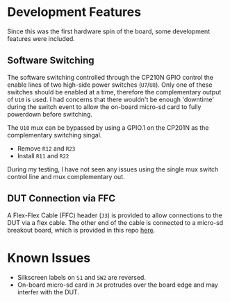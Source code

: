# Development Features
Since this was the first hardware spin of the board, some
development features were included.

## Software Switching
The software switching controlled through the CP210N GPIO control
the enable lines of two high-side power switches (```U7```/```U8```).
Only one of these switches should be enabled at a time, therefore the 
complementary output of ```U10``` is used. I had concerns that there
wouldn't be enough 'downtime' during the switch event to allow the 
on-board micro-sd card to fully powerdown before switching. 

The ```U10``` mux can be bypassed by using a GPIO.1 on the CP201N as 
the complementary switching singal. 
- Remove ```R12``` and ```R23```
- Install ```R11``` and ```R22```

During my testing, I have not seen any issues using the single mux
switch control line and mux complementary out.

## DUT Connection via FFC
A Flex-Flex Cable (FFC) header (```J3```) is provided to allow connections
to the DUT via a flex cable. The other end of the cable is connected to a
micro-sd breakout board, which is provided in this repo 
[here](harware/microsd-breakout).

# Known Issues
- Silkscreen labels on ```S1``` and ```SW2``` are reversed.
- On-board micro-sd card in ```J4``` protrudes over the board edge
and may interfer with the DUT.
